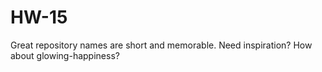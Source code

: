 # HW-15
 Great repository names are short and memorable. Need inspiration? How about glowing-happiness?
